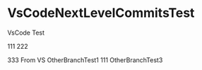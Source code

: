 # VsCodeNextLevelCommitsTest
VsCode Test

111
222

333 From VS
OtherBranchTest1
111
OtherBranchTest3
